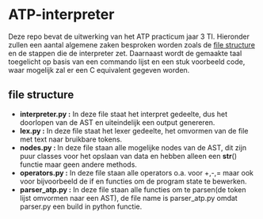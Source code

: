 # ATP-interpreter
Deze repo bevat de uitwerking van het ATP practicum jaar 3 TI.
Hieronder zullen een aantal algemene zaken besproken worden zoals de [file structure](#filestructure) en de stappen die de interpreter zet.
Daarnaast wordt de gemaakte taal toegelicht op basis van een commando lijst en een stuk voorbeeld code, waar mogelijk zal er een C equivalent gegeven worden.

## file structure
 - <b>interpreter.py :</b> In deze file staat het interpret gedeelte, dus het doorlopen van de AST en uiteindelijk een output genereren.
 - <b>lex.py :</b> In deze file staat het lexer gedeelte, het omvormen van de file met text naar bruikbare tokens.
 - <b>nodes.py : </b> In deze file staan alle mogelijke nodes van de AST, dit zijn puur classes voor het opslaan van data en hebben alleen een __str__() functie maar geen andere methods.
 - <b>operators.py :</b> In deze file staan alle operators o.a. voor +,-,= maar ook voor bijvoorbeeld de if en functies om de program state te bewerken.
 - <b>parser_atp.py :</b> In deze file staan alle functies om te parsen(de token lijst omvormen naar een AST), de file name is parser_atp.py omdat parser.py een build in python functie.
